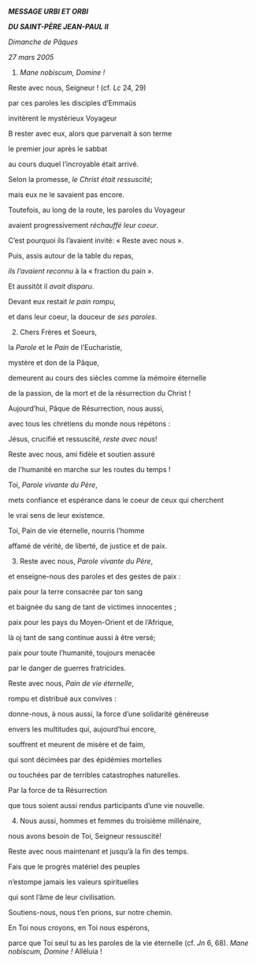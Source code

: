 ***MESSAGE URBI ET ORBI***

***DU SAINT-PÈRE JEAN-PAUL II***

*Dimanche de Pâques*

*27 mars 2005*

1. *Mane nobiscum, Domine !*

Reste avec nous, Seigneur ! (cf. *Lc* 24, 29)

par ces paroles les disciples d’Emmaüs

invitèrent le mystérieux Voyageur

B rester avec eux, alors que parvenait à son terme

le premier jour après le sabbat

au cours duquel l’incroyable était arrivé.

Selon la promesse, *le Christ était ressuscité*;

mais eux ne le savaient pas encore.

Toutefois, au long de la route, les paroles du Voyageur

avaient progressivement *réchauffé leur coeur*.

C’est pourquoi ils l’avaient invité: « Reste avec nous ».

Puis, assis autour de la table du repas,

*ils l’avaient reconnu* à la « fraction du pain ».

Et aussitôt il *avait disparu*.

Devant eux restait *le pain rompu*,

et dans leur coeur, la douceur de *ses paroles*.

2. Chers Frères et Soeurs,

la *Parole* et le *Pain* de l’Eucharistie,

mystère et don de la Pâque,

demeurent au cours des siècles comme la mémoire éternelle

de la passion, de la mort et de la résurrection du Christ !

Aujourd’hui, Pâque de Résurrection, nous aussi,

avec tous les chrétiens du monde nous répétons :

Jésus, crucifié et ressuscité, *reste avec nous*!

Reste avec nous, ami fidèle et soutien assuré

de l’humanité en marche sur les routes du temps !

Toi, *Parole vivante du Père*,

mets confiance et espérance dans le coeur de ceux qui cherchent

le vrai sens de leur existence.

Toi, Pain de vie éternelle, nourris l’homme

affamé de vérité, de liberté, de justice et de paix.

3. Reste avec nous, *Parole vivante du Père*,

et enseigne-nous des paroles et des gestes de paix :

paix pour la terre consacrée par ton sang

et baignée du sang de tant de victimes innocentes ;

paix pour les pays du Moyen-Orient et de l’Afrique,

là oj tant de sang continue aussi à être versé;

paix pour toute l’humanité, toujours menacée

par le danger de guerres fratricides.

Reste avec nous, *Pain de vie éternelle*,

rompu et distribué aux convives :

donne-nous, à nous aussi, la force d’une solidarité généreuse

envers les multitudes qui, aujourd’hui encore,

souffrent et meurent de misère et de faim,

qui sont décimées par des épidémies mortelles

ou touchées par de terribles catastrophes naturelles.

Par la force de ta Résurrection

que tous soient aussi rendus participants d’une vie nouvelle.

4. Nous aussi, hommes et femmes du troisième millénaire,

nous avons besoin de Toi, Seigneur ressuscité!

Reste avec nous maintenant et jusqu’à la fin des temps.

Fais que le progrès matériel des peuples

n’estompe jamais les valeurs spirituelles

qui sont l’âme de leur civilisation.

Soutiens-nous, nous t’en prions, sur notre chemin.

En Toi nous croyons, en Toi nous espérons,

parce que Toi seul tu as les paroles de la vie éternelle (cf. *Jn* 6, 68). *Mane nobiscum, Domine !* Alléluia !